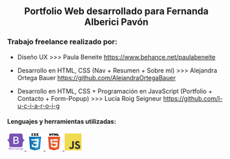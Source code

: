 <h2 align="center">Portfolio Web desarrollado para Fernanda Alberici Pavón</h2>

<h3 align="left">Trabajo freelance realizado por: </h3>

<p align="left">

* Diseño UX >>> Paula Beneite https://www.behance.net/paulabeneite 

* Desarrollo en HTML, CSS (Nav + Resumen + Sobre mi) >>> Alejandra Ortega Bauer https://github.com/AlejandraOrtegaBauer

* Desarrollo en HTML, CSS + Programación en JavaScript (Portfolio + Contacto + Form-Popup) >>> Lucía Roig Seigneur https://github.com/l-u-c-i-a-r-o-i-g 

</p>


<h4 align="left">Lenguajes y herramientas utilizadas:</h4>
<p align="left"> <a href="https://getbootstrap.com" target="_blank" rel="noreferrer"> <img src="https://raw.githubusercontent.com/devicons/devicon/master/icons/bootstrap/bootstrap-plain-wordmark.svg" alt="bootstrap" width="40" height="40"/> </a> <a href="https://www.w3schools.com/css/" target="_blank" rel="noreferrer"> <img src="https://raw.githubusercontent.com/devicons/devicon/master/icons/css3/css3-original-wordmark.svg" alt="css3" width="40" height="40"/> </a> <a href="https://www.w3.org/html/" target="_blank" rel="noreferrer"> <img src="https://raw.githubusercontent.com/devicons/devicon/master/icons/html5/html5-original-wordmark.svg" alt="html5" width="40" height="40"/> </a> <a href="https://developer.mozilla.org/en-US/docs/Web/JavaScript" target="_blank" rel="noreferrer"> <img src="https://raw.githubusercontent.com/devicons/devicon/master/icons/javascript/javascript-original.svg" alt="javascript" width="40" height="40"/> </a> </p>